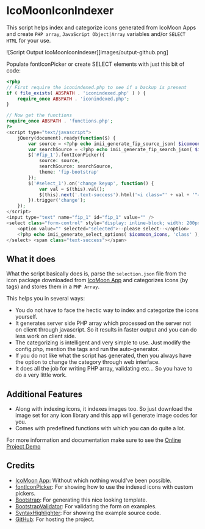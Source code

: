 IcoMoonIconIndexer
==================

This script helps index and categorize icons generated from IcoMoon Apps and create `PHP array`, `JavaScript Object|Array` variables and/or `SELECT HTML` for your use.

![Script Output IcoMoonIconIndexer][images/output-github.png]

Populate fontIconPicker or create SELECT elements with just this bit of code:

```php
<?php
// First require the iconindexed.php to see if a backup is present
if ( file_exists( ABSPATH . 'iconindexed.php' ) ) {
    require_once ABSPATH . 'iconindexed.php';
}

// Now get the functions
require_once ABSPATH . 'functions.php';
?>
<script type="text/javascript">
    jQuery(document).ready(function($) {
        var source = <?php echo imii_generate_fip_source_json( $icomoon_icons, 'class' ); ?>;
        var searchSource = <?php echo imii_generate_fip_search_json( $icomoon_icons ); ?>;
        $('#fip_1').fontIconPicker({
            source: source,
            searchSource: searchSource,
            theme: 'fip-bootstrap'
        });
        $('#select_1').on('change keyup', function() {
            var val = $(this).val();
            $(this).next('.text-success').html('<i class="' + val + '"></i>');
        }).trigger('change');
    });
</script>
<input type="text" name="fip_1" id="fip_1" value="" />
<select class="form-control" style="display: inline-block; width: 200px;" name="select_1" id="select_1">
    <option value="" selected="selected">--please select--</option>
    <?php echo imii_generate_select_options( $icomoon_icons, 'class' ); ?>
</select> <span class="text-success"></span>
```
What it does
----------------
What the script basically does is, parse the `selection.json` file from the icon package downloaded from [IcoMoon App](http://icomoon.io/) and categorizes icons (by tags) and stores them in a `PHP Array`.

This helps you in several ways:

* You do not have to face the hectic way to index and categorize the icons yourself.
* It generates server side PHP array which processed on the server not on client through javascript. So it results in faster output and you can do less work on client side.
* The categorizing is intelligent and very simple to use. Just modify the config.php, mention the tags and run the auto-generator.
* If you do not like what the script has generated, then you always have the option to change the category through web interface.
* It does all the job for writing PHP array, validating etc... So you have to do a very little work.

Additional Features
-------------------
* Along with indexing icons, it indexes images too. So just download the image set for any icon library and this app will generate image codes for you.
* Comes with predefined functions with which you can do quite a lot.

For more information and documentation make sure to see the [Online Project Demo](http://projects.ipanelthemes.com/IcoMoonIconIndexer/)

Credits
-------
* [IcoMoon App](http://icomoon.io/): Without which nothing would've been possible.
* [fontIconPicker](https://github.com/micc83/fontIconPicker): For showing how to use the indexed icons with custom pickers.
* [Bootstrap](http://getbootstrap.com/): For generating this nice looking template.
* [BootstrapValidator](http://bootstrapvalidator.com/): For validating the form on examples.
* [SyntaxHighlighter](http://alexgorbatchev.com/SyntaxHighlighter/): For showing the example source code.
* [GitHub](https://github.com/swashata/IcoMoonIconIndexer): For hosting the project.

